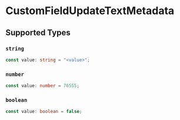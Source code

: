 # CustomFieldUpdateTextMetadata


## Supported Types

### `string`

```typescript
const value: string = "<value>";
```

### `number`

```typescript
const value: number = 76555;
```

### `boolean`

```typescript
const value: boolean = false;
```

